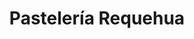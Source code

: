 ---
title: "Pastelería Requehua"
url: /san-vicente-de-tagua-tagua/pasteleria-requehua/
shop: pastelería
---